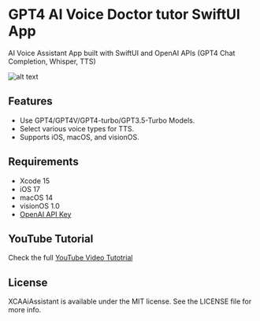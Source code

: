 # GPT4 AI Voice Doctor tutor SwiftUI App

AI Voice Assistant App built with SwiftUI and OpenAI APIs (GPT4 Chat Completion, Whisper, TTS)

![alt text](https://i.ibb.co/ZGh927R/promo.png)

## Features
- Use GPT4/GPT4V/GPT4-turbo/GPT3.5-Turbo Models.
- Select various voice types for TTS.
- Supports iOS, macOS, and visionOS.

## Requirements
- Xcode 15
- iOS 17
- macOS 14
- visionOS 1.0
- [OpenAI API Key](https://platform.openai.com)

## YouTube Tutorial

Check the full [YouTube Video Tutotrial](https://youtu.be/2Lpb9k9XeAA)

## License

XCAAiAssistant is available under the MIT license. See the LICENSE file for more info.

